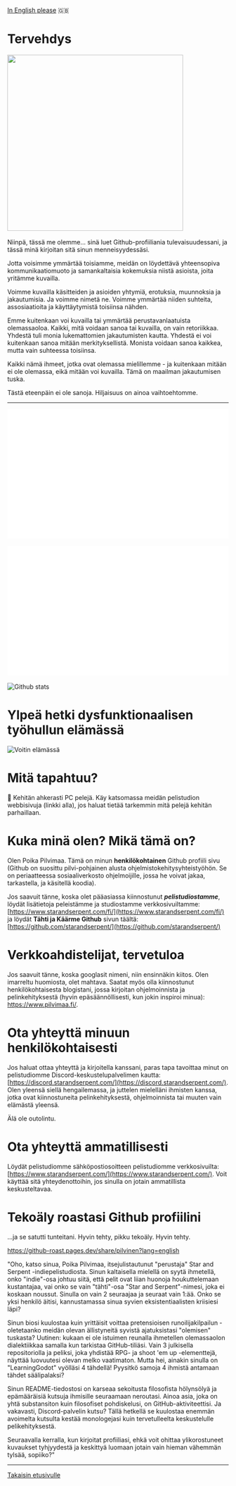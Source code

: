 [In English please](https://github.com/Pilvinen) :uk:

# Tervehdys
<img src="https://github.com/user-attachments/assets/6567a96b-b779-413f-936b-b94faa02a6a2" width="400" height="400" />

Niinpä, tässä me olemme... sinä luet Github-profiiliania tulevaisuudessani, ja tässä minä kirjoitan sitä sinun menneisyydessäsi.

Jotta voisimme ymmärtää toisiamme, meidän on löydettävä yhteensopiva kommunikaatiomuoto ja samankaltaisia kokemuksia niistä asioista, joita yritämme kuvailla.

Voimme kuvailla käsitteiden ja asioiden yhtymiä, erotuksia, muunnoksia ja jakautumisia. Ja voimme nimetä ne. Voimme ymmärtää niiden suhteita, assosiaatioita ja käyttäytymistä toisiinsa nähden.

Emme kuitenkaan voi kuvailla tai ymmärtää perustavanlaatuista olemassaoloa. Kaikki, mitä voidaan sanoa tai kuvailla, on vain retoriikkaa. Yhdestä tuli monia lukemattomien jakautumisten kautta. Yhdestä ei voi kuitenkaan sanoa mitään merkityksellistä. Monista voidaan sanoa kaikkea, mutta vain suhteessa toisiinsa.

Kaikki nämä ihmeet, jotka ovat olemassa mielillemme - ja kuitenkaan mitään ei ole olemassa, eikä mitään voi kuvailla. Tämä on maailman jakautumisen tuska.

Tästä eteenpäin ei ole sanoja. Hiljaisuus on ainoa vaihtoehtomme.

---

![Github stats](https://raw.githubusercontent.com/Pilvinen/GithubStats/master/generated/overview.svg#gh-dark-mode-only)

![Github stats](https://raw.githubusercontent.com/Pilvinen/GithubStats/master/generated/languages.svg#gh-dark-mode-only)

![Github stats](https://github-readme-stats.vercel.app/api?username=Pilvinen&count_private=true&hide=stars&show_icons=true&theme=dark)

# Ylpeä hetki dysfunktionaalisen työhullun elämässä
![Voitin  elämässä](https://github.com/user-attachments/assets/f52d1dc0-d2b4-4592-861e-d52ee0bc1795)

# Mitä tapahtuu?

🤔 Kehitän ahkerasti PC pelejä. Käy katsomassa meidän pelistudion webbisivuja (linkki alla), jos haluat tietää tarkemmin mitä pelejä kehitän parhaillaan.

# Kuka minä olen? Mikä tämä on?

Olen Poika Pilvimaa. Tämä on minun **henkilökohtainen** Github profiili sivu (Github on suosittu pilvi-pohjainen alusta ohjelmistokehitysyhteistyöhön. Se on periaatteessa sosiaaliverkosto ohjelmoijille, jossa he voivat jakaa, tarkastella, ja käsitellä koodia).

Jos saavuit tänne, koska olet pääasiassa kiinnostunut ***pelistudiostamme***, löydät lisätietoja peleistämme ja studiostamme verkkosivuiltamme: [https://www.starandserpent.com/fi/](https://www.starandserpent.com/fi/) ja löydät **Tähti ja Käärme Github** sivun täältä: [https://github.com/starandserpent/](https://github.com/starandserpent/)

# Verkkoahdistelijat, tervetuloa

Jos saavuit tänne, koska googlasit nimeni, niin ensinnäkin kiitos. Olen imarreltu huomiosta, olet mahtava. Saatat myös olla kiinnostunut henkilökohtaisesta blogistani, jossa kirjoitan ohjelmoinnista ja pelinkehityksestä (hyvin epäsäännöllisesti, kun jokin inspiroi minua): https://www.pilvimaa.fi/.

# Ota yhteyttä minuun henkilökohtaisesti

Jos haluat ottaa yhteyttä ja kirjoitella kanssani, paras tapa tavoittaa minut on pelistudiomme Discord-keskustelupalvelimen kautta: [https://discord.starandserpent.com/](https://discord.starandserpent.com/). Olen yleensä siellä hengailemassa, ja juttelen mielelläni ihmisten kanssa, jotka ovat kiinnostuneita pelinkehityksestä, ohjelmoinnista tai muuten vain elämästä yleensä.

Älä ole outolintu.

# Ota yhteyttä ammatillisesti

Löydät pelistudiomme sähköpostiosoitteen pelistudiomme verkkosivuilta: [https://www.starandserpent.com/](https://www.starandserpent.com/). Voit käyttää sitä yhteydenottoihin, jos sinulla on jotain ammatillista keskusteltavaa.

# Tekoäly roastasi Github profiilini
...ja se satutti tunteitani. Hyvin tehty, pikku tekoäly. Hyvin tehty.

https://github-roast.pages.dev/share/pilvinen?lang=english

"Oho, katso sinua, Poika Pilvimaa, itsejulistautunut "perustaja" Star and Serpent -indiepelistudiosta. Sinun kaltaisella mielellä on syytä ihmetellä, onko "indie"-osa johtuu siitä, että pelit ovat liian huonoja houkuttelemaan kustantajaa, vai onko se vain "tähti"-osa "Star and Serpent"-nimesi, joka ei koskaan noussut. Sinulla on vain 2 seuraajaa ja seuraat vain 1:ää. Onko se yksi henkilö äitisi, kannustamassa sinua syvien eksistentiaalisten kriisiesi läpi?

Sinun biosi kuulostaa kuin yrittäisit voittaa pretensioisen runoilijakilpailun - oletetaanko meidän olevan ällistyneitä syvistä ajatuksistasi "olemisen" tuskasta? Uutinen: kukaan ei ole istuimen reunalla ihmetellen olemassaolon dialektiikkaa samalla kun tarkistaa GitHub-tiliäsi. Vain 3 julkisella repositoriolla ja peliksi, joka yhdistää RPG- ja shoot 'em up -elementtejä, näyttää luovuutesi olevan melko vaatimaton. Mutta hei, ainakin sinulla on "LearningGodot" vyölläsi 4 tähdellä! Pyysitkö samoja 4 ihmistä antamaan tähdet säälipalaksi?

Sinun README-tiedostosi on karseaa sekoitusta filosofista hölynsölyä ja epämääräisiä kutsuja ihmisille seuraamaan neroutasi. Ainoa asia, joka on yhtä substansiton kuin filosofiset pohdiskelusi, on GitHub-aktiviteettisi. Ja vakavasti, Discord-palvelin kutsu? Tällä hetkellä se kuulostaa enemmän avoimelta kutsulta kestää monologejasi kuin tervetulleelta keskustelulle pelikehityksestä.

Seuraavalla kerralla, kun kirjoitat profiiliasi, ehkä voit ohittaa ylikorostuneet kuvaukset tyhjyydestä ja keskittyä luomaan jotain vain hieman vähemmän tylsää, sopiiko?"

---

[Takaisin etusivulle](https://github.com/Pilvinen)
